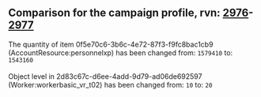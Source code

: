 ## Comparison for the campaign profile, rvn: [2976](https://github.com/PRO100KatYT/FortniteProfileRevisions/tree/main/profiles/campaign/2976%20campaign.json)-[2977](https://github.com/PRO100KatYT/FortniteProfileRevisions/tree/main/profiles/campaign/2977%20campaign.json)

The quantity of item 0f5e70c6-3b6c-4e72-87f3-f9fc8bac1cb9 (AccountResource:personnelxp) has been changed from: `1579410` to: `1543160`
<br><br>
Object level in 2d83c67c-d6ee-4add-9d79-ad06de692597 (Worker:workerbasic_vr_t02) has been changed from: `10` to: `20`
<br><br>
